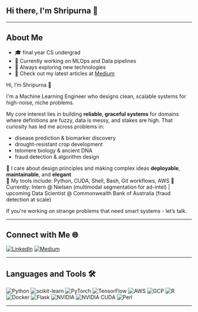 ## Hi there, I'm Shripurna 👋
----

<!--![Profile Views](https://komarev.com/ghpvc/?username=tacocat0200) -->


## About Me

- 🎓 final year CS undergrad 
- 💼 Currently working on MLOps and Data pipelines
- 🌱 Always exploring new technologies
- 📝 Check out my latest articles at [Medium](https://medium.com/@f20200603)

Hi, I’m Shripurna 👋  

I'm a Machine Learning Engineer who designs clean, scalable systems for high-noise, niche problems.

My core interest lies in building **reliable, graceful systems** for domains where definitions are fuzzy, data is messy, and stakes are high. That curiosity has led me across problems in:
- disease prediction & biomarker discovery  
- drought-resistant crop development  
- telomere biology & ancient DNA  
- fraud detection & algorithm design

🔹 I care about design principles and making complex ideas **deployable**, **maintainable**, and **elegant**  
🔹 My tools include: Python, CUDA, Shell, Bash, Git workflows, AWS
🔹 Currently: Intern @ Nielsen (multimodal segmentation for ad-intel) | upcoming Data Scientist @ Commonwealth Bank of Australia (fraud detection at scale)  
<!-- Also: Co-authoring a metagenomics paper and contributing to open source-->

If you're working on strange problems that need smart systems - let’s talk.

---

## Connect with Me 🌐

[![LinkedIn](https://img.shields.io/badge/LinkedIn-Connect-blue)](https://www.linkedin.com/in/shripurna-gangopadhyay/)
[![Medium](https://img.shields.io/badge/Medium-Follow-green)](https://medium.com/@f20200603)


---

## Languages and Tools 🛠️

![Python](https://img.shields.io/badge/-Python-3776AB?logo=python&logoColor=white)
![scikit-learn](https://img.shields.io/badge/-scikit--learn-F7931E?logo=scikit-learn&logoColor=white)
![PyTorch](https://img.shields.io/badge/-PyTorch-EE4C2C?logo=pytorch&logoColor=white)
![TensorFlow](https://img.shields.io/badge/-TensorFlow-FF6F00?logo=tensorflow&logoColor=white)
![AWS](https://img.shields.io/badge/-AWS-232F3E?logo=amazon-aws&logoColor=white)
![GCP](https://img.shields.io/badge/-GCP-4285F4?logo=google-cloud&logoColor=white)
![R](https://img.shields.io/badge/-R-276DC3?logo=r&logoColor=white)
![Docker](https://img.shields.io/badge/-Docker-2496ED?logo=docker&logoColor=white)
![Flask](https://img.shields.io/badge/-Flask-000000?logo=flask&logoColor=white)
![NVIDIA](https://img.shields.io/badge/-NVIDIA-76B900?logo=nvidia&logoColor=white)
![NVIDIA CUDA](https://img.shields.io/badge/-NVIDIA%20CUDA-76B900?logo=nvidia&logoColor=white)
![Perl](https://img.shields.io/badge/-Perl-39457E?logo=perl&logoColor=white)


---

<!---## Certifications and Badges 🏅

- [Add emoji and link to your certifications or badges]

---

Feel free to explore my repositories and reach out to connect or collaborate!
